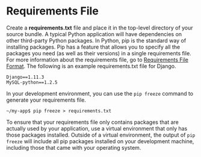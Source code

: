 # Requirements File<a name="python-configuration-requirements"></a>

Create a **requirements\.txt** file and place it in the top\-level directory of your source bundle\. A typical Python application will have dependencies on other third\-party Python packages\. In Python, pip is the standard way of installing packages\. Pip has a feature that allows you to specify all the packages you need \(as well as their versions\) in a single requirements file\. For more information about the requirements file, go to [Requirements File Format](https://pip.pypa.io/en/latest/reference/pip_install.html#requirements-file-format)\. The following is an example requirements\.txt file for Django\.

```
Django==1.11.3
MySQL-python==1.2.5
```

In your development environment, you can use the `pip freeze` command to generate your requirements file\.

```
~/my-app$ pip freeze > requirements.txt
```

To ensure that your requirements file only contains packages that are actually used by your application, use a virtual environment that only has those packages installed\. Outside of a virtual environment, the output of `pip freeze` will include all pip packages installed on your development machine, including those that came with your operating system\.